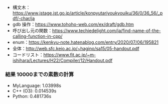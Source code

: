 - 構文木：https://www.jstage.jst.go.jp/article/konpyutariyoukyouiku/36/0/36_56/_pdf/-char/ja
- gdb 操作：https://www.tohoho-web.com/ex/draft/gdb.htm
- 呼び出し元の関数：https://www.techiedelight.com/ja/find-name-of-the-calling-function-in-cpp/
- enum：https://kenkyu-note.hatenablog.com/entry/2020/07/06/195821
- 全体：http://web.sfc.keio.ac.jp/~hagino/sa15/05-handout.pdf
- コードリスト：https://www.fit.ac.jp/~m-ishihara/Lectures/H22/Compiler/12/Handout.pdf


### 結果 10000までの素数の計算
- MyLanguage: 1.03998s
- C++ (O3): 0.014539s
- Python: 0.481736s
